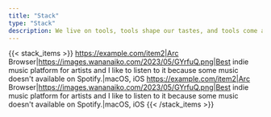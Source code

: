 ```yaml
---
title: "Stack"
type: "Stack"
description: We live on tools, tools shape our tastes, and tools come and go frequently. This is a living document writing in Notion with everything that I'm using nowadays. Many engineers have a uses page, you should too.
---
```


{{< stack_items >}}
https://example.com/item2|Arc Browser|https://images.wananaiko.com/2023/05/GYrfuQ.png|Best indie music platform for artists and I like to listen to it because some music doesn't available on Spotify.|macOS, iOS
https://example.com/item2|Arc Browser|https://images.wananaiko.com/2023/05/GYrfuQ.png|Best indie music platform for artists and I like to listen to it because some music doesn't available on Spotify.|macOS, iOS
{{< /stack_items >}}

